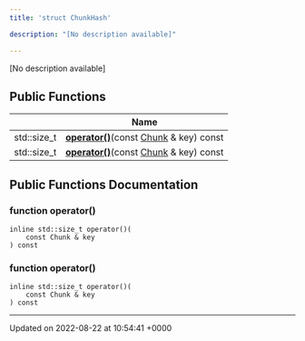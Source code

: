 ```yaml
---
title: 'struct ChunkHash'

description: "[No description available]"

---
```









[No description available]

## Public Functions

|                | Name           |
| -------------- | -------------- |
| std::size_t | **[operator()](/documentation/code/gambit_2-2/classes/structchunkhash/#function-operator())**(const [Chunk](/documentation/code/gambit_2-2/classes/structchunk/) & key) const |
| std::size_t | **[operator()](/documentation/code/gambit_2-2/classes/structchunkhash/#function-operator())**(const [Chunk](/documentation/code/gambit_2-2/classes/structchunk/) & key) const |

## Public Functions Documentation

### function operator()

```
inline std::size_t operator()(
    const Chunk & key
) const
```


### function operator()

```
inline std::size_t operator()(
    const Chunk & key
) const
```


-------------------------------

Updated on 2022-08-22 at 10:54:41 +0000
